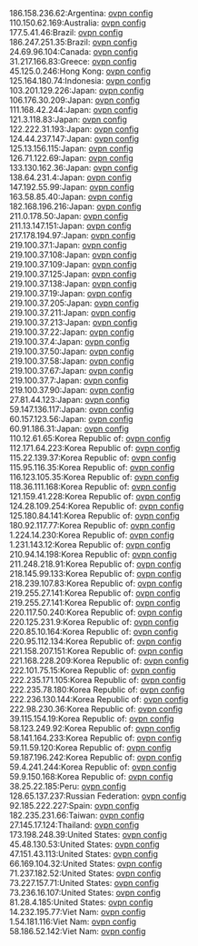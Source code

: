 186.158.236.62:Argentina: [ovpn config](vpn/186_158_236_62.ovpn)  
110.150.62.169:Australia: [ovpn config](vpn/110_150_62_169.ovpn)  
177.5.41.46:Brazil: [ovpn config](vpn/177_5_41_46.ovpn)  
186.247.251.35:Brazil: [ovpn config](vpn/186_247_251_35.ovpn)  
24.69.96.104:Canada: [ovpn config](vpn/24_69_96_104.ovpn)  
31.217.166.83:Greece: [ovpn config](vpn/31_217_166_83.ovpn)  
45.125.0.246:Hong Kong: [ovpn config](vpn/45_125_0_246.ovpn)  
125.164.180.74:Indonesia: [ovpn config](vpn/125_164_180_74.ovpn)  
103.201.129.226:Japan: [ovpn config](vpn/103_201_129_226.ovpn)  
106.176.30.209:Japan: [ovpn config](vpn/106_176_30_209.ovpn)  
111.168.42.244:Japan: [ovpn config](vpn/111_168_42_244.ovpn)  
121.3.118.83:Japan: [ovpn config](vpn/121_3_118_83.ovpn)  
122.222.31.193:Japan: [ovpn config](vpn/122_222_31_193.ovpn)  
124.44.237.147:Japan: [ovpn config](vpn/124_44_237_147.ovpn)  
125.13.156.115:Japan: [ovpn config](vpn/125_13_156_115.ovpn)  
126.71.122.69:Japan: [ovpn config](vpn/126_71_122_69.ovpn)  
133.130.162.36:Japan: [ovpn config](vpn/133_130_162_36.ovpn)  
138.64.231.4:Japan: [ovpn config](vpn/138_64_231_4.ovpn)  
147.192.55.99:Japan: [ovpn config](vpn/147_192_55_99.ovpn)  
163.58.85.40:Japan: [ovpn config](vpn/163_58_85_40.ovpn)  
182.168.196.216:Japan: [ovpn config](vpn/182_168_196_216.ovpn)  
211.0.178.50:Japan: [ovpn config](vpn/211_0_178_50.ovpn)  
211.13.147.151:Japan: [ovpn config](vpn/211_13_147_151.ovpn)  
217.178.194.97:Japan: [ovpn config](vpn/217_178_194_97.ovpn)  
219.100.37.1:Japan: [ovpn config](vpn/219_100_37_1.ovpn)  
219.100.37.108:Japan: [ovpn config](vpn/219_100_37_108.ovpn)  
219.100.37.109:Japan: [ovpn config](vpn/219_100_37_109.ovpn)  
219.100.37.125:Japan: [ovpn config](vpn/219_100_37_125.ovpn)  
219.100.37.138:Japan: [ovpn config](vpn/219_100_37_138.ovpn)  
219.100.37.19:Japan: [ovpn config](vpn/219_100_37_19.ovpn)  
219.100.37.205:Japan: [ovpn config](vpn/219_100_37_205.ovpn)  
219.100.37.211:Japan: [ovpn config](vpn/219_100_37_211.ovpn)  
219.100.37.213:Japan: [ovpn config](vpn/219_100_37_213.ovpn)  
219.100.37.22:Japan: [ovpn config](vpn/219_100_37_22.ovpn)  
219.100.37.4:Japan: [ovpn config](vpn/219_100_37_4.ovpn)  
219.100.37.50:Japan: [ovpn config](vpn/219_100_37_50.ovpn)  
219.100.37.58:Japan: [ovpn config](vpn/219_100_37_58.ovpn)  
219.100.37.67:Japan: [ovpn config](vpn/219_100_37_67.ovpn)  
219.100.37.7:Japan: [ovpn config](vpn/219_100_37_7.ovpn)  
219.100.37.90:Japan: [ovpn config](vpn/219_100_37_90.ovpn)  
27.81.44.123:Japan: [ovpn config](vpn/27_81_44_123.ovpn)  
59.147.136.117:Japan: [ovpn config](vpn/59_147_136_117.ovpn)  
60.157.123.56:Japan: [ovpn config](vpn/60_157_123_56.ovpn)  
60.91.186.31:Japan: [ovpn config](vpn/60_91_186_31.ovpn)  
110.12.61.65:Korea Republic of: [ovpn config](vpn/110_12_61_65.ovpn)  
112.171.64.223:Korea Republic of: [ovpn config](vpn/112_171_64_223.ovpn)  
115.22.139.37:Korea Republic of: [ovpn config](vpn/115_22_139_37.ovpn)  
115.95.116.35:Korea Republic of: [ovpn config](vpn/115_95_116_35.ovpn)  
116.123.105.35:Korea Republic of: [ovpn config](vpn/116_123_105_35.ovpn)  
118.36.111.168:Korea Republic of: [ovpn config](vpn/118_36_111_168.ovpn)  
121.159.41.228:Korea Republic of: [ovpn config](vpn/121_159_41_228.ovpn)  
124.28.109.254:Korea Republic of: [ovpn config](vpn/124_28_109_254.ovpn)  
125.180.84.141:Korea Republic of: [ovpn config](vpn/125_180_84_141.ovpn)  
180.92.117.77:Korea Republic of: [ovpn config](vpn/180_92_117_77.ovpn)  
1.224.14.230:Korea Republic of: [ovpn config](vpn/1_224_14_230.ovpn)  
1.231.143.12:Korea Republic of: [ovpn config](vpn/1_231_143_12.ovpn)  
210.94.14.198:Korea Republic of: [ovpn config](vpn/210_94_14_198.ovpn)  
211.248.218.91:Korea Republic of: [ovpn config](vpn/211_248_218_91.ovpn)  
218.145.99.133:Korea Republic of: [ovpn config](vpn/218_145_99_133.ovpn)  
218.239.107.83:Korea Republic of: [ovpn config](vpn/218_239_107_83.ovpn)  
219.255.27.141:Korea Republic of: [ovpn config](vpn/219_255_27_141.ovpn)  
219.255.27.141:Korea Republic of: [ovpn config](vpn/219_255_27_141.ovpn)  
220.117.50.240:Korea Republic of: [ovpn config](vpn/220_117_50_240.ovpn)  
220.125.231.9:Korea Republic of: [ovpn config](vpn/220_125_231_9.ovpn)  
220.85.10.164:Korea Republic of: [ovpn config](vpn/220_85_10_164.ovpn)  
220.95.112.134:Korea Republic of: [ovpn config](vpn/220_95_112_134.ovpn)  
221.158.207.151:Korea Republic of: [ovpn config](vpn/221_158_207_151.ovpn)  
221.168.228.209:Korea Republic of: [ovpn config](vpn/221_168_228_209.ovpn)  
222.101.75.15:Korea Republic of: [ovpn config](vpn/222_101_75_15.ovpn)  
222.235.171.105:Korea Republic of: [ovpn config](vpn/222_235_171_105.ovpn)  
222.235.78.180:Korea Republic of: [ovpn config](vpn/222_235_78_180.ovpn)  
222.236.130.144:Korea Republic of: [ovpn config](vpn/222_236_130_144.ovpn)  
222.98.230.36:Korea Republic of: [ovpn config](vpn/222_98_230_36.ovpn)  
39.115.154.19:Korea Republic of: [ovpn config](vpn/39_115_154_19.ovpn)  
58.123.249.92:Korea Republic of: [ovpn config](vpn/58_123_249_92.ovpn)  
58.141.164.233:Korea Republic of: [ovpn config](vpn/58_141_164_233.ovpn)  
59.11.59.120:Korea Republic of: [ovpn config](vpn/59_11_59_120.ovpn)  
59.187.196.242:Korea Republic of: [ovpn config](vpn/59_187_196_242.ovpn)  
59.4.241.244:Korea Republic of: [ovpn config](vpn/59_4_241_244.ovpn)  
59.9.150.168:Korea Republic of: [ovpn config](vpn/59_9_150_168.ovpn)  
38.25.22.185:Peru: [ovpn config](vpn/38_25_22_185.ovpn)  
128.65.137.237:Russian Federation: [ovpn config](vpn/128_65_137_237.ovpn)  
92.185.222.227:Spain: [ovpn config](vpn/92_185_222_227.ovpn)  
182.235.231.66:Taiwan: [ovpn config](vpn/182_235_231_66.ovpn)  
27.145.17.124:Thailand: [ovpn config](vpn/27_145_17_124.ovpn)  
173.198.248.39:United States: [ovpn config](vpn/173_198_248_39.ovpn)  
45.48.130.53:United States: [ovpn config](vpn/45_48_130_53.ovpn)  
47.151.43.113:United States: [ovpn config](vpn/47_151_43_113.ovpn)  
66.169.104.32:United States: [ovpn config](vpn/66_169_104_32.ovpn)  
71.237.182.52:United States: [ovpn config](vpn/71_237_182_52.ovpn)  
73.227.157.71:United States: [ovpn config](vpn/73_227_157_71.ovpn)  
73.236.16.107:United States: [ovpn config](vpn/73_236_16_107.ovpn)  
81.28.4.185:United States: [ovpn config](vpn/81_28_4_185.ovpn)  
14.232.195.77:Viet Nam: [ovpn config](vpn/14_232_195_77.ovpn)  
1.54.181.116:Viet Nam: [ovpn config](vpn/1_54_181_116.ovpn)  
58.186.52.142:Viet Nam: [ovpn config](vpn/58_186_52_142.ovpn)  

